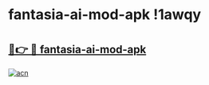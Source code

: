 # fantasia-ai-mod-apk !1awqy

# <h2><a href="https://0sq2ag.esa.edu.pl?title=fantasia-ai-mod-apk&ref=1awqy">🔗👉 🔴 fantasia-ai-mod-apk</a></h2>

[![acn](https://github.com/user-attachments/assets/0f9c940e-d8b0-45ae-aac7-cd30a18b3e1c)](https://0sq2ag.esa.edu.pl?title=fantasia-ai-mod-apk&ref=1awqy)

